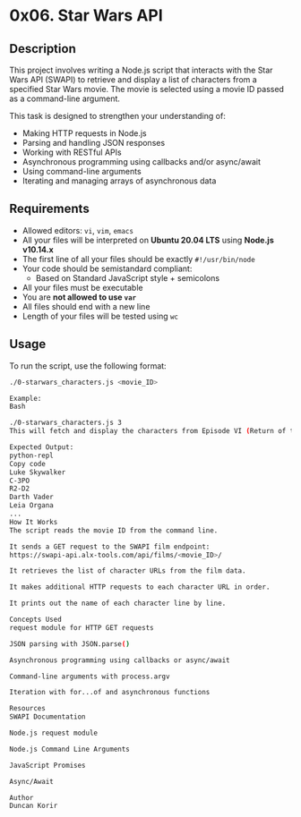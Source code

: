 # 0x06. Star Wars API

## Description

This project involves writing a Node.js script that interacts with the Star Wars API (SWAPI) to retrieve and display a list of characters from a specified Star Wars movie. The movie is selected using a movie ID passed as a command-line argument.

This task is designed to strengthen your understanding of:

- Making HTTP requests in Node.js
- Parsing and handling JSON responses
- Working with RESTful APIs
- Asynchronous programming using callbacks and/or async/await
- Using command-line arguments
- Iterating and managing arrays of asynchronous data

## Requirements

- Allowed editors: `vi`, `vim`, `emacs`
- All your files will be interpreted on **Ubuntu 20.04 LTS** using **Node.js v10.14.x**
- The first line of all your files should be exactly `#!/usr/bin/node`
- Your code should be semistandard compliant:
  - Based on Standard JavaScript style + semicolons
- All your files must be executable
- You are **not allowed to use `var`**
- All files should end with a new line
- Length of your files will be tested using `wc`

## Usage

To run the script, use the following format:

```bash
./0-starwars_characters.js <movie_ID>

Example:
Bash

./0-starwars_characters.js 3
This will fetch and display the characters from Episode VI (Return of the Jedi) in the order they appear in the movie.

Expected Output:
python-repl
Copy code
Luke Skywalker
C-3PO
R2-D2
Darth Vader
Leia Organa
...
How It Works
The script reads the movie ID from the command line.

It sends a GET request to the SWAPI film endpoint:
https://swapi-api.alx-tools.com/api/films/<movie_ID>/

It retrieves the list of character URLs from the film data.

It makes additional HTTP requests to each character URL in order.

It prints out the name of each character line by line.

Concepts Used
request module for HTTP GET requests

JSON parsing with JSON.parse()

Asynchronous programming using callbacks or async/await

Command-line arguments with process.argv

Iteration with for...of and asynchronous functions

Resources
SWAPI Documentation

Node.js request module

Node.js Command Line Arguments

JavaScript Promises

Async/Await

Author
Duncan Korir
